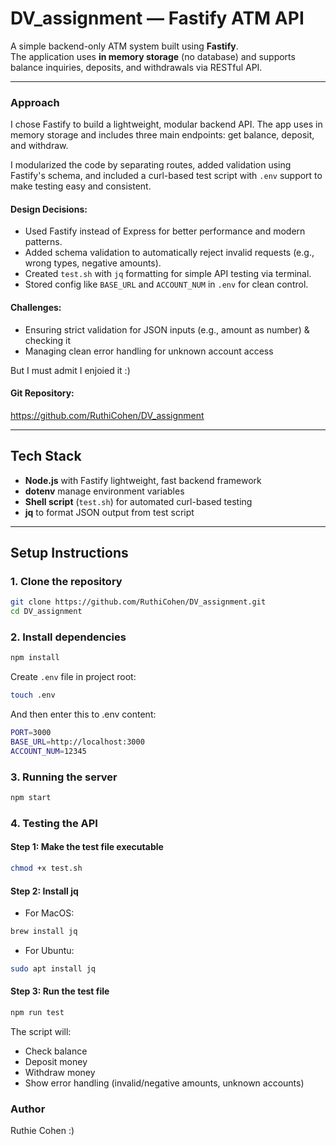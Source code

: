 # DV_assignment — Fastify ATM API

A simple backend-only ATM system built using **Fastify**.  
The application uses **in memory storage** (no database) and supports balance inquiries, deposits, and withdrawals via RESTful API.

---

### Approach

I chose Fastify to build a lightweight, modular backend API. The app uses in memory storage and includes three main endpoints: get balance, deposit, and withdraw.

I modularized the code by separating routes, added validation using Fastify's schema, and included a curl-based test script with `.env` support to make testing easy and consistent.

#### Design Decisions:

- Used Fastify instead of Express for better performance and modern patterns.
- Added schema validation to automatically reject invalid requests (e.g., wrong types, negative amounts).
- Created `test.sh` with `jq` formatting for simple API testing via terminal.
- Stored config like `BASE_URL` and `ACCOUNT_NUM` in `.env` for clean control.

#### Challenges:

- Ensuring strict validation for JSON inputs (e.g., amount as number) & checking it
- Managing clean error handling for unknown account access

But I must admit I enjoied it :)

#### Git Repository:

https://github.com/RuthiCohen/DV_assignment

---

## Tech Stack

- **Node.js** with Fastify lightweight, fast backend framework
- **dotenv** manage environment variables
- **Shell script** (`test.sh`) for automated curl-based testing
- **jq** to format JSON output from test script

---

## Setup Instructions

### 1. Clone the repository

```bash
git clone https://github.com/RuthiCohen/DV_assignment.git
cd DV_assignment
```

### 2. Install dependencies

```bash
npm install
```

Create `.env` file in project root:

```bash
touch .env
```

And then enter this to .env content:

```bash
PORT=3000
BASE_URL=http://localhost:3000
ACCOUNT_NUM=12345
```

### 3. Running the server

```bash
npm start
```

### 4. Testing the API

#### Step 1: Make the test file executable

```bash
chmod +x test.sh
```

#### Step 2: Install jq

- For MacOS:

```bash
brew install jq
```

- For Ubuntu:

```bash
sudo apt install jq
```

#### Step 3: Run the test file

```bash
npm run test
```

The script will:

- Check balance
- Deposit money
- Withdraw money
- Show error handling (invalid/negative amounts, unknown accounts)

### Author

Ruthie Cohen :)
